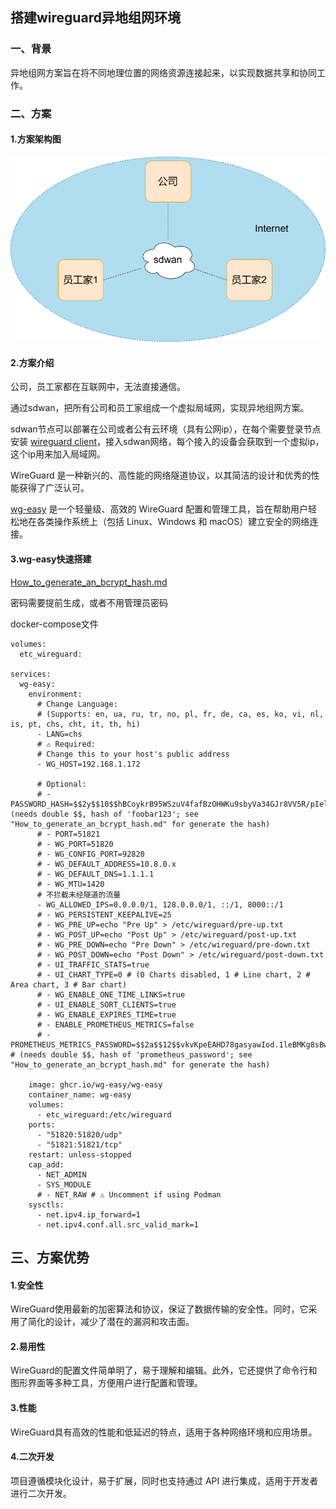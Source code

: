 ## 搭建wireguard异地组网环境

### 一、背景

 异地组网方案旨在将不同地理位置的网络资源连接起来，以实现数据共享和协同工作。 


### 二、方案

#### 1.方案架构图

![](./images/k1.png)



#### 2.方案介绍

公司，员工家都在互联网中，无法直接通信。

通过sdwan，把所有公司和员工家组成一个虚拟局域网，实现异地组网方案。

sdwan节点可以部署在公司或者公有云环境（具有公网ip），在每个需要登录节点安装 [wireguard client](https://www.wireguard.com/install/)，接入sdwan网络，每个接入的设备会获取到一个虚拟ip，这个ip用来加入局域网。

WireGuard 是一种新兴的、高性能的网络隧道协议，以其简洁的设计和优秀的性能获得了广泛认可。 

[wg-easy](https://github.com/wg-easy/wg-easy) 是一个轻量级、高效的 WireGuard 配置和管理工具，旨在帮助用户轻松地在各类操作系统上（包括 Linux、Windows 和 macOS）建立安全的网络连接。 

#### 3.wg-easy快速搭建

[How_to_generate_an_bcrypt_hash.md](https://github.com/wg-easy/wg-easy/blob/master/How_to_generate_an_bcrypt_hash.md)

密码需要提前生成，或者不用管理员密码

docker-compose文件

```shell
volumes:
  etc_wireguard:

services:
  wg-easy:
    environment:
      # Change Language:
      # (Supports: en, ua, ru, tr, no, pl, fr, de, ca, es, ko, vi, nl, is, pt, chs, cht, it, th, hi)
      - LANG=chs
      # ⚠️ Required:
      # Change this to your host's public address
      - WG_HOST=192.168.1.172

      # Optional:
      # - PASSWORD_HASH=$$2y$$10$$hBCoykrB95WSzuV4fafBzOHWKu9sbyVa34GJr8VV5R/pIelfEMYyG (needs double $$, hash of 'foobar123'; see "How_to_generate_an_bcrypt_hash.md" for generate the hash)
      # - PORT=51821
      # - WG_PORT=51820
      # - WG_CONFIG_PORT=92820
      # - WG_DEFAULT_ADDRESS=10.8.0.x
      # - WG_DEFAULT_DNS=1.1.1.1
      # - WG_MTU=1420
      # 不拦截未经隧道的流量
      - WG_ALLOWED_IPS=0.0.0.0/1, 128.0.0.0/1, ::/1, 8000::/1
      # - WG_PERSISTENT_KEEPALIVE=25
      # - WG_PRE_UP=echo "Pre Up" > /etc/wireguard/pre-up.txt
      # - WG_POST_UP=echo "Post Up" > /etc/wireguard/post-up.txt
      # - WG_PRE_DOWN=echo "Pre Down" > /etc/wireguard/pre-down.txt
      # - WG_POST_DOWN=echo "Post Down" > /etc/wireguard/post-down.txt
      # - UI_TRAFFIC_STATS=true
      # - UI_CHART_TYPE=0 # (0 Charts disabled, 1 # Line chart, 2 # Area chart, 3 # Bar chart)
      # - WG_ENABLE_ONE_TIME_LINKS=true
      # - UI_ENABLE_SORT_CLIENTS=true
      # - WG_ENABLE_EXPIRES_TIME=true
      # - ENABLE_PROMETHEUS_METRICS=false
      # - PROMETHEUS_METRICS_PASSWORD=$$2a$$12$$vkvKpeEAHD78gasyawIod.1leBMKg8sBwKW.pQyNsq78bXV3INf2G # (needs double $$, hash of 'prometheus_password'; see "How_to_generate_an_bcrypt_hash.md" for generate the hash)

    image: ghcr.io/wg-easy/wg-easy
    container_name: wg-easy
    volumes:
      - etc_wireguard:/etc/wireguard
    ports:
      - "51820:51820/udp"
      - "51821:51821/tcp"
    restart: unless-stopped
    cap_add:
      - NET_ADMIN
      - SYS_MODULE
      # - NET_RAW # ⚠️ Uncomment if using Podman
    sysctls:
      - net.ipv4.ip_forward=1
      - net.ipv4.conf.all.src_valid_mark=1
```



## 三、方案优势

####  1.安全性

WireGuard使用最新的加密算法和协议，保证了数据传输的安全性。同时，它采用了简化的设计，减少了潜在的漏洞和攻击面。 

####  2.易用性

WireGuard的配置文件简单明了，易于理解和编辑。此外，它还提供了命令行和图形界面等多种工具，方便用户进行配置和管理。 

#### 3.性能

WireGuard具有高效的性能和低延迟的特点，适用于各种网络环境和应用场景。 

#### 4.二次开发

 项目遵循模块化设计，易于扩展，同时也支持通过 API 进行集成，适用于开发者进行二次开发。 
